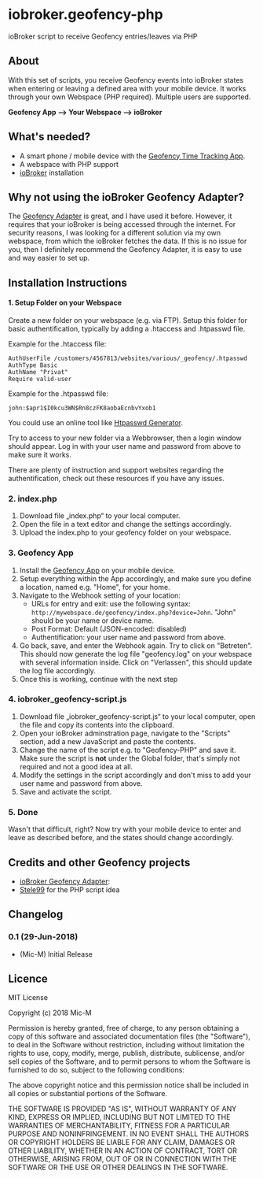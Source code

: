 # iobroker.geofency-php
ioBroker script to receive Geofency entries/leaves via PHP

## About
With this set of scripts, you receive Geofency events into ioBroker states when entering or leaving a defined area with your mobile device. It works through your own Webspace (PHP required).
Multiple users are supported.

**Geofency App --> Your Webspace --> ioBroker**

## What's needed?
* A smart phone / mobile device with the [Geofency Time Tracking App](https://itunes.apple.com/app/id615538630).
* A webspace with PHP support
* [ioBroker](http://iobroker.net/) installation

## Why not using the ioBroker Geofency Adapter?
The [Geofency Adapter](https://github.com/ioBroker/ioBroker.geofency) is great, and I have used it before. However, it requires that your ioBroker is being accessed through the internet. For security reasons, I was looking for a different solution via my own webspace, from which the ioBroker  fetches the data.
If this is no issue for you, then I definitely recommend the Geofency Adapter, it is easy to use and way easier to set up.

## Installation Instructions

#### 1. Setup Folder on your Webspace

Create a new folder on your webspace (e.g. via FTP).
Setup this folder for basic authentification, typically by adding a .htaccess and .htpasswd file.

Example for the .htaccess file:
```
AuthUserFile /customers/4567813/websites/various/_geofency/.htpasswd
AuthType Basic
AuthName "Privat"
Require valid-user
```

Example for the .htpasswd file:
```
john:$apr1$I0kcu3WN$Rn8czFK8aobaEcnbvYxob1
```

You could use an online tool like [Htpasswd Generator](http://www.htaccesstools.com/htpasswd-generator/).

Try to access to your new folder via a Webbrowser, then a login window should appear. Log in with your user name and password from above to make sure it works.

There are plenty of instruction and support websites regarding the authentification, check out these resources if you have any issues.

### 2. index.php

1. Download file „index.php“ to your local computer. 
2. Open the file in a text editor and change the settings accordingly.
3. Upload the index.php to your geofency folder on your webspace.

### 3. Geofency App

1. Install the [Geofency App](https://itunes.apple.com/app/id615538630) on your mobile device.
2. Setup everything within the App accordingly, and make sure you define a location, named e.g. "Home", for your home.
3. Navigate to the Webhook setting of your location:
   - URLs for entry and exit: use the following syntax: ``http://mywebspace.de/geofency/index.php?device=John``. "John" should be your name or device name.
   - Post Format: Default (JSON-encoded: disabled)
   - Authentification: your user name and password from above.
4. Go back, save, and enter the Webhook again. Try to click on "Betreten". This should now generate the log file "geofency.log" on your webspace with several information inside. Click on "Verlassen", this should update the log file accordingly.
5. Once this is working, continue with the next step


### 4. iobroker_geofency-script.js

1. Download file „iobroker_geofency-script.js“ to your local computer, open the file and copy its contents into the clipboard.
2. Open your ioBroker adminstration page, navigate to the "Scripts" section, add a new JavaScript and paste the contents.
3. Change the name of the script e.g. to "Geofency-PHP" and save it. Make sure the script is **not** under the Global folder, that's simply not required and not a good idea at all.
4. Modify the settings in the script accordingly and don't miss to add your user name and password from above.
5. Save and activate the script.

### 5. Done

Wasn't that difficult, right? Now try with your mobile device to enter and leave as described before, and the states should change accordingly.

## Credits and other Geofency projects
* [ioBroker Geofency Adapter](https://github.com/ioBroker/ioBroker.geofency): 
* [Stele99](https://www.symcon.de/forum/threads/23348-Geofency-mit-Webhook?p=212154#post212154) for the PHP script idea

## Changelog
### 0.1 (29-Jun-2018)
* (Mic-M) Initial Release

## Licence

MIT License

Copyright (c) 2018 Mic-M

Permission is hereby granted, free of charge, to any person obtaining a copy
of this software and associated documentation files (the "Software"), to deal
in the Software without restriction, including without limitation the rights
to use, copy, modify, merge, publish, distribute, sublicense, and/or sell
copies of the Software, and to permit persons to whom the Software is
furnished to do so, subject to the following conditions:

The above copyright notice and this permission notice shall be included in all
copies or substantial portions of the Software.

THE SOFTWARE IS PROVIDED "AS IS", WITHOUT WARRANTY OF ANY KIND, EXPRESS OR
IMPLIED, INCLUDING BUT NOT LIMITED TO THE WARRANTIES OF MERCHANTABILITY,
FITNESS FOR A PARTICULAR PURPOSE AND NONINFRINGEMENT. IN NO EVENT SHALL THE
AUTHORS OR COPYRIGHT HOLDERS BE LIABLE FOR ANY CLAIM, DAMAGES OR OTHER
LIABILITY, WHETHER IN AN ACTION OF CONTRACT, TORT OR OTHERWISE, ARISING FROM,
OUT OF OR IN CONNECTION WITH THE SOFTWARE OR THE USE OR OTHER DEALINGS IN THE
SOFTWARE.
